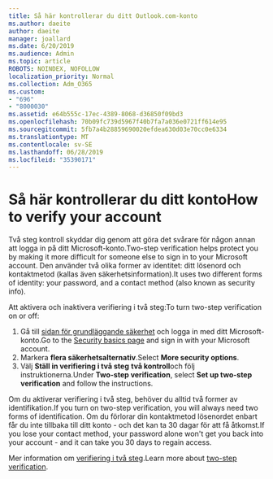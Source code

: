 ```yaml
---
title: Så här kontrollerar du ditt Outlook.com-konto
ms.author: daeite
author: daeite
manager: joallard
ms.date: 6/20/2019
ms.audience: Admin
ms.topic: article
ROBOTS: NOINDEX, NOFOLLOW
localization_priority: Normal
ms.collection: Adm_O365
ms.custom:
- "696"
- "8000030"
ms.assetid: e64b555c-17ec-4389-8068-d36850f09bd3
ms.openlocfilehash: 70b09fc739d5967f40b7fa7a036e0721ff614e95
ms.sourcegitcommit: 5fb7a4b28859690020efdea630d03e70cc0e6334
ms.translationtype: MT
ms.contentlocale: sv-SE
ms.lasthandoff: 06/28/2019
ms.locfileid: "35390171"
---
```

# <a name="how-to-verify-your-account"></a><span data-ttu-id="4caf9-102">Så här kontrollerar du ditt konto</span><span class="sxs-lookup"><span data-stu-id="4caf9-102">How to verify your account</span></span>

<span data-ttu-id="4caf9-103">Två steg kontroll skyddar dig genom att göra det svårare för någon annan att logga in på ditt Microsoft-konto.</span><span class="sxs-lookup"><span data-stu-id="4caf9-103">Two-step verification helps protect you by making it more difficult for someone else to sign in to your Microsoft account.</span></span> <span data-ttu-id="4caf9-104">Den använder två olika former av identitet: ditt lösenord och kontaktmetod (kallas även säkerhetsinformation).</span><span class="sxs-lookup"><span data-stu-id="4caf9-104">It uses two different forms of identity: your password, and a contact method (also known as security info).</span></span>
  
<span data-ttu-id="4caf9-105">Att aktivera och inaktivera verifiering i två steg:</span><span class="sxs-lookup"><span data-stu-id="4caf9-105">To turn two-step verification on or off:</span></span>
  
1. <span data-ttu-id="4caf9-106">Gå till [sidan för grundläggande säkerhet](https://go.microsoft.com/fwlink/?linkid=842325) och logga in med ditt Microsoft-konto.</span><span class="sxs-lookup"><span data-stu-id="4caf9-106">Go to the [Security basics page](https://go.microsoft.com/fwlink/?linkid=842325) and sign in with your Microsoft account.</span></span>
2. <span data-ttu-id="4caf9-107">Markera **flera säkerhetsalternativ**.</span><span class="sxs-lookup"><span data-stu-id="4caf9-107">Select **More security options**.</span></span>
3. <span data-ttu-id="4caf9-108">Välj **Ställ in verifiering i två steg** **två kontroll**och följ instruktionerna.</span><span class="sxs-lookup"><span data-stu-id="4caf9-108">Under **Two-step verification**, select **Set up two-step verification** and follow the instructions.</span></span>

<span data-ttu-id="4caf9-109">Om du aktiverar verifiering i två steg, behöver du alltid två former av identifikation.</span><span class="sxs-lookup"><span data-stu-id="4caf9-109">If you turn on two-step verification, you will always need two forms of identification.</span></span> <span data-ttu-id="4caf9-110">Om du förlorar din kontaktmetod lösenordet enbart får du inte tillbaka till ditt konto - och det kan ta 30 dagar för att få åtkomst.</span><span class="sxs-lookup"><span data-stu-id="4caf9-110">If you lose your contact method, your password alone won't get you back into your account - and it can take you 30 days to regain access.</span></span>
  
<span data-ttu-id="4caf9-111">Mer information om [verifiering i två steg](https://go.microsoft.com/fwlink/?linkid=872270).</span><span class="sxs-lookup"><span data-stu-id="4caf9-111">Learn more about [two-step verification](https://go.microsoft.com/fwlink/?linkid=872270).</span></span>
  